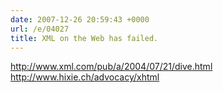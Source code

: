 ```yaml
---
date: 2007-12-26 20:59:43 +0000
url: /e/04027
title: XML on the Web has failed.
---
```


http://www.xml.com/pub/a/2004/07/21/dive.html
http://www.hixie.ch/advocacy/xhtml
